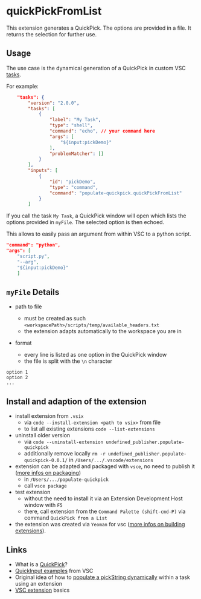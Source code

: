 # quickPickFromList
This extension generates a QuickPick. The options are provided in a file. It returns the selection for further use.



## Usage
The use case is the dynamical generation of a QuickPick in custom VSC [tasks](https://code.visualstudio.com/docs/editor/tasks). 

For example:
```json
	"tasks": {
		"version": "2.0.0",
		"tasks": [
			{
				"label": "My Task",
				"type": "shell",
				"command": "echo", // your command here
				"args": [
					"${input:pickDemo}"
				],
				"problemMatcher": []
			}
		],
		"inputs": [
			{
				"id": "pickDemo",
				"type": "command",
				"command": "populate-quickpick.quickPickFromList"
			}
		]
```

If you call the task `My Task`, a QuickPick window will open which lists the options provided in `myFile`. The selected option is then echoed.

This allows to easily pass an argument from within VSC to a python script.

```json
"command": "python",
"args": [
    "script.py",
	"--arg",
    "${input:pickDemo}"
    ]
```



## `myFile` Details

- path to file
  - must be created as such `<workspacePath>/scripts/temp/available_headers.txt`
  - the extension adapts automatically to the workspace you are in

- format
  - every line is listed as one option in the QuickPick window
  - the file is split with the `\n` character

```
option 1
option 2
... 
```



## Install and adaption of the extension
- install extension from `.vsix` 
  - via `code --install-extension <path to vsix>` from file
  - to list all existing extensions `code --list-extensions`
- uninstall older version 
  - via `code --uninstall-extension undefined_publisher.populate-quickpick`
  - additionally remove locally `rm -r undefined_publisher.populate-quickpick-0.0.1/` in `/Users/.../.vscode/extensions`
- extension can be adapted and packaged with `vsce`, no need to publish it ([more infos on packaging](https://code.visualstudio.com/api/working-with-extensions/publishing-extension#packaging-extensions))
  - in `/Users/.../populate-quickpick`
  - call `vsce package`
- test extension
  - without the need to install it via an Extension Development Host window with `F5`
  - there, call extension from the `Command Palette (shift-cmd-P)` via command `QuickPick from a List`
- the extension was created via `Yeoman` for vsc ([more infos on building extensions](https://code.visualstudio.com/api/get-started/your-first-extension)).



## Links
- What is a [QuickPick](https://code.visualstudio.com/api/ux-guidelines/quick-picks)?
- [QuickInput examples](https://github.com/microsoft/vscode-extension-samples/tree/main/quickinput-sample) from VSC
- Original idea of how to [populate a pickString dynamically](https://stackoverflow.com/a/64637337/19407854) within a task using an extension
- [VSC extension](https://code.visualstudio.com/api/get-started/your-first-extension) basics